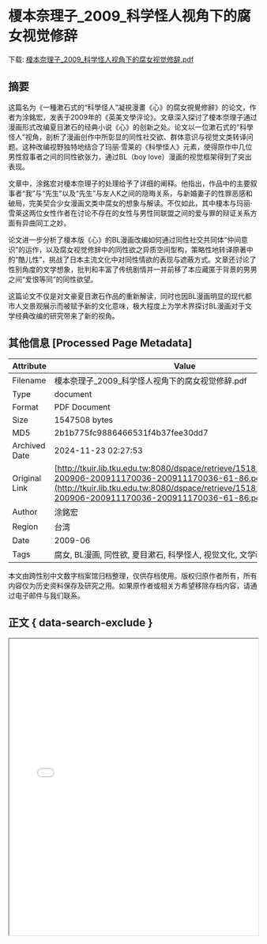 # 榎本奈理子_2009_科学怪人视角下的腐女视觉修辞

<!-- tcd_download_link -->
下载: [榎本奈理子_2009_科学怪人视角下的腐女视觉修辞.pdf](榎本奈理子_2009_科学怪人视角下的腐女视觉修辞.pdf)
<!-- tcd_download_link_end -->

## 摘要

<!-- tcd_abstract -->
这篇名为《一種漱石式的“科學怪人”凝視漫畫《心》的腐女視覺修辭》的论文，作者为涂銘宏，发表于2009年的《英美文學评论》。文章深入探讨了榎本奈理子通过漫画形式改编夏目漱石的经典小说《心》的创新之处。论文以一位漱石式的“科學怪人”视角，剖析了漫画创作中所彰显的同性社交欲、群体意识与视觉文类转译问题。这种改编视野独特地结合了玛丽·雪莱的《科學怪人》元素，使得原作中几位男性叙事者之间的同性欲张力，通过BL（boy love）漫画的视觉框架得到了突出表现。

文章中，涂銘宏对榎本奈理子的处理给予了详细的阐释。他指出，作品中的主要叙事者“我”与“先生”以及“先生”与友人K之间的隐晦关系，与新婚妻子的性罪恶感和破局，完美契合少女漫画文类中腐女的想象与解读。不仅如此，其中榎本与玛丽·雪莱这两位女性作者在讨论不存在的女性与男性同联盟之间的爱与罪的辩证关系方面有异曲同工之妙。

论文进一步分析了榎本版《心》的BL漫画改编如何通过同性社交共同体“仲间意识”的运作，以及腐女视觉修辞中的同性欲之异质空间型构，策略性地转译原著中的“酷儿性”，挑战了日本主流文化中对同性情欲的表现与遮蔽方式。文章还讨论了性别角度的文学想象，批判和丰富了传统剧情并一并前移了本应藏匿于背景的男男之间“爱恨等同”的同性欲望。

这篇论文不仅是对文豪夏目漱石作品的重新解读，同时也因BL漫画明显的现代都市人文景观展示而被赋予新的文化意味，极大程度上为学术界探讨BL漫画对于文学经典改编的研究带来了新的视角。

<!-- tcd_abstract_end -->

## 其他信息 [Processed Page Metadata]

| Attribute       | Value                                  |
|-----------------|----------------------------------------|
| Filename        | 榎本奈理子_2009_科学怪人视角下的腐女视觉修辞.pdf                             |
| Type            | document                                 |
| Format          | PDF Document                               |
| Size            | 1547508 bytes                           |
| MD5             | 2b1b775fc9886466531f4b37fee30dd7                                  |
| Archived Date   | 2024-11-23 02:27:53                             |
| Original Link   | [http://tkuir.lib.tku.edu.tw:8080/dspace/retrieve/151817/10242856-200906-200911170036-200911170036-61-86.pdf](http://tkuir.lib.tku.edu.tw:8080/dspace/retrieve/151817/10242856-200906-200911170036-200911170036-61-86.pdf)                         |
| Author          | 涂銘宏                               |
| Region          | 台湾                               |
| Date            | 2009-06                                 |
| Tags            | 腐女, BL漫画, 同性欲, 夏目漱石, 科學怪人, 视觉文化, 文学改编                                 |

本文由跨性别中文数字档案馆归档整理，仅供存档使用。版权归原作者所有，所有内容仅为历史资料保存及研究之用。如果原作者或相关方希望移除存档内容，请通过电子邮件与我们联系。

## 正文 { data-search-exclude }

<!-- tcd_main_text -->
<iframe src="../榎本奈理子_2009_科学怪人视角下的腐女视觉修辞.pdf" width="100%" height="600px">
    <p>无法显示PDF，请下载查看。</p>
</iframe>
<!-- tcd_main_text_end -->

